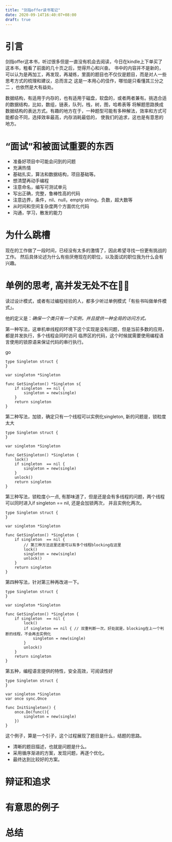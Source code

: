 ```yaml
---
title: "剑指offer读书笔记"
date: 2020-09-14T16:40:07+08:00
draft: true
---
```


# 引言

剑指offer这本书，听过很多但是一直没有机会去阅读，今日在kindle上下单买了这本书，粗看了前面的几十页之后，觉得开心和兴奋。
书中的内容并不是新的，可以认为是再加工，再发现，再凝练，里面的题目也不仅仅是题目，而是对人一些思考方式的梳理和建议，总而言之
这是一本用心的佳作，哪怕是只看懂其三分之二 ，也依然是大有益处。

数据结构，有适用于内存的，也有适用于磁盘，软盘的，或者两者兼有。挑选合适的数据结构，比如，数组，链表，队列，栈，树，图，哈希表等
将解题思路换成数据结构的表达方式。有趣的地方在于，一种题型可能有多种解法，效率和方式可能都会不同，选择效率最高，内存消耗最低的，
使我们的追求，这也是有意思的地方。

# “面试”和被面试重要的东西
* 准备好项目中可能会问到的问题
* 充满热情
* 基础扎实，算法和数据结构，项目基础等。
* 想清楚再动手编程
* 注意命名，编写可测试单元
* 写出正确，完整，鲁棒性高的代码
* 注意边界，条件，nil、null，empty string，负数，超大数等
* 从时间和空间复杂度两个方面优化代码
* 沟通，学习，散发的能力


# 为什么跳槽

现在的工作做了一段时间，已经没有太多的激情了，因此希望寻找一份更有挑战的工作。
然后具体论述为什么有些厌倦现在的职位，以及面试的职位我为什么会有兴趣。

# 单例的思考, 高并发无处不在

读过设计模式，或者有过编程经验的人，都多少听过单例模式「有些书叫做单件模式」。

他的定义是：*确保一个类只有一个实例，并且提供一种全局的访问方式。*

第一种写法，这单机单线程的环境下这个实现是没有问题，但是当前多数的应用，都是并发执行，多个线程会同时访问
临界区的代码，这个时候就需要使用编程语言使用的锁原语来保证代码的串行执行。

go
```
type Singleton struct {
}

var singleton *Singleton

func GetSingleton() *Singleton s{
    if singleton  == nil {
        singleton = new(single)
    }
    return singleton
}

```

第二种写法，加锁，确定只有一个线程可以实例化singleton, 新的问题是，锁粒度太大

```
type Singleton struct {
}

var singleton *Singleton

func GetSingleton() *Singleton {
    lock()
    if singleton  == nil {
        singleton = new(single)
    }
    unlock()
    return singleton
}

```

第三种写法，锁粒度小一点, 有那味道了，但是还是会有多线程的问题，两个线程可以同时进入if singleton == nil, 还是会加锁两次，
并且实例化两次。

```
type Singleton struct {
}

var singleton *Singleton

func GetSingleton() *Singleton {
    if singleton  == nil {
        // 第三种方法这里还是可以有多个线程blocking在这里
        lock()
        singleton = new(single)
        unlock()
    }
    return singleton
}
```

第四种写法，针对第三种再改进一下。

```
type Singleton struct {
}

var singleton *Singleton

func GetSingleton() *Singleton {
    if singleton  == nil {
        lock()
        if singleton == nil { // 双重判断一次，好处就是，blocking在上一个判断的线程，不会再去实例化
            singleton = new(single)
        }
        unlock()
    }
    return singleton
}
```

第五种，编程语言提供的特性，安全高效，可阅读性好

```
type Singleton struct {
}

var singleton *Singleton
var once sync.Once

func InitSingleton() {
    once.Do(func(){
        singleton = new(single)
    })
}

```


这个例子，算是一个引子，这个过程展现了题目是什么，结题的思路。
* 清晰的题目描述，也就是问题是什么。
* 采用循序渐进的方案，发现问题，再逐个优化。
* 最终达到比较好的方案。




# 辩证和追求

# 有意思的例子

# 总结

